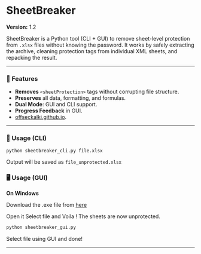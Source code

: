 # SheetBreaker

**Version:** 1.2

SheetBreaker is a Python tool (CLI + GUI) to remove sheet-level protection from `.xlsx` files without knowing the password. It works by safely extracting the archive, cleaning protection tags from individual XML sheets, and repacking the result.

---

### 🚀 Features
- **Removes** `<sheetProtection>` tags without corrupting file structure.
- **Preserves** all data, formatting, and formulas.
- **Dual Mode**: GUI and CLI support.
- **Progress Feedback** in GUI.
- [offseckalki.github.io](https://offseckalki.github.io).

---

### 🔧 Usage (CLI)
```bash
python sheetbreaker_cli.py file.xlsx
```
Output will be saved as `file_unprotected.xlsx`

### 🖥️ Usage (GUI)

**On Windows**

Download the .exe file from [here](https://objects.githubusercontent.com/github-production-release-asset-2e65be/978749497/7c48acac-09cb-4a78-a2c9-90a274fb617b?X-Amz-Algorithm=AWS4-HMAC-SHA256&X-Amz-Credential=releaseassetproduction%2F20250506%2Fus-east-1%2Fs3%2Faws4_request&X-Amz-Date=20250506T175807Z&X-Amz-Expires=300&X-Amz-Signature=cea8eebf89212ee6d2cac4362be67c0b274e6fe3206f7a1a8fa4ae6a66e5bc1f&X-Amz-SignedHeaders=host&response-content-disposition=attachment%3B%20filename%3DsheetbreakerGUI.exe&response-content-type=application%2Foctet-stream)

Open it 
Select file and Voila !
The sheets are now unprotected.

```bash
python sheetbreaker_gui.py
```
Select file using GUI and done!

---
